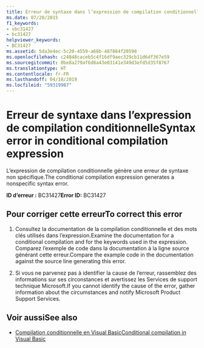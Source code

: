 ```yaml
---
title: Erreur de syntaxe dans l’expression de compilation conditionnelle
ms.date: 07/20/2015
f1_keywords:
- vbc31427
- bc31427
helpviewer_keywords:
- BC31427
ms.assetid: 5da3e4ec-5c20-4559-a68b-487884f20598
ms.openlocfilehash: c24848caceb5c4f16df9aec329cb11d6df367e59
ms.sourcegitcommit: 0be8a279af6d8a43e03141e349d3efd5d35f8767
ms.translationtype: HT
ms.contentlocale: fr-FR
ms.lasthandoff: 04/18/2019
ms.locfileid: "59319987"
---
```

# <a name="syntax-error-in-conditional-compilation-expression"></a><span data-ttu-id="de958-102">Erreur de syntaxe dans l’expression de compilation conditionnelle</span><span class="sxs-lookup"><span data-stu-id="de958-102">Syntax error in conditional compilation expression</span></span>
<span data-ttu-id="de958-103">L’expression de compilation conditionnelle génère une erreur de syntaxe non spécifique.</span><span class="sxs-lookup"><span data-stu-id="de958-103">The conditional compilation expression generates a nonspecific syntax error.</span></span>  
  
 <span data-ttu-id="de958-104">**ID d’erreur :** BC31427</span><span class="sxs-lookup"><span data-stu-id="de958-104">**Error ID:** BC31427</span></span>  
  
## <a name="to-correct-this-error"></a><span data-ttu-id="de958-105">Pour corriger cette erreur</span><span class="sxs-lookup"><span data-stu-id="de958-105">To correct this error</span></span>  
  
1. <span data-ttu-id="de958-106">Consultez la documentation de la compilation conditionnelle et des mots clés utilisés dans l’expression.</span><span class="sxs-lookup"><span data-stu-id="de958-106">Examine the documentation for a conditional compilation and for the keywords used in the expression.</span></span> <span data-ttu-id="de958-107">Comparez l’exemple de code dans la documentation à la ligne source générant cette erreur.</span><span class="sxs-lookup"><span data-stu-id="de958-107">Compare the example code in the documentation against the source line generating this error.</span></span>  
  
2. <span data-ttu-id="de958-108">Si vous ne parvenez pas à identifier la cause de l’erreur, rassemblez des informations sur ses circonstances et avertissez les Services de support technique Microsoft.</span><span class="sxs-lookup"><span data-stu-id="de958-108">If you cannot identify the cause of the error, gather information about the circumstances and notify Microsoft Product Support Services.</span></span>  
  
## <a name="see-also"></a><span data-ttu-id="de958-109">Voir aussi</span><span class="sxs-lookup"><span data-stu-id="de958-109">See also</span></span>

- [<span data-ttu-id="de958-110">Compilation conditionnelle en Visual Basic</span><span class="sxs-lookup"><span data-stu-id="de958-110">Conditional compilation in Visual Basic</span></span>](~/docs/visual-basic/programming-guide/program-structure/conditional-compilation.md)
